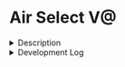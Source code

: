 # Air Select V@

<details><summary>Description</summary>
<p>  

A Recreation of the air select project with better graphics

</p>
</details>
<details><summary>Development Log</summary>
<p>

11/11/22
- get boilerplate added

Backlog
- integrate handsfree js
- get cursor working

</p>
</details>